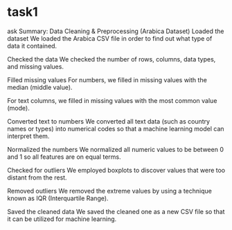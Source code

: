 # task1
ask Summary: Data Cleaning & Preprocessing (Arabica Dataset)
Loaded the dataset
We loaded the Arabica CSV file in order to find out what type of data it contained.

Checked the data
We checked the number of rows, columns, data types, and missing values.

Filled missing values
For numbers, we filled in missing values with the median (middle value).

For text columns, we filled in missing values with the most common value (mode).

Converted text to numbers
We converted all text data (such as country names or types) into numerical codes so that a machine learning model can interpret them.

Normalized the numbers
We normalized all numeric values to be between 0 and 1 so all features are on equal terms.

Checked for outliers
We employed boxplots to discover values that were too distant from the rest.

Removed outliers
We removed the extreme values by using a technique known as IQR (Interquartile Range).

Saved the cleaned data
We saved the cleaned one as a new CSV file so that it can be utilized for machine learning.
